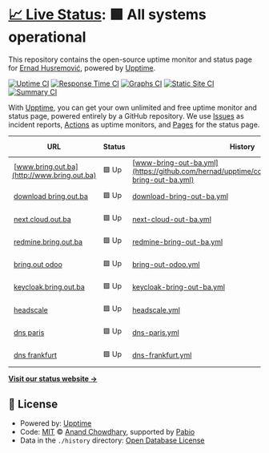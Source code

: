 # [📈 Live Status](https://hernad.github.io/upptime): <!--live status--> **🟩 All systems operational**

This repository contains the open-source uptime monitor and status page for [Ernad Husremović](https://www.linkedin.com/in/hernad), powered by [Upptime](https://github.com/upptime/upptime).

[![Uptime CI](https://github.com/hernad/upptime/workflows/Uptime%20CI/badge.svg)](https://github.com/hernad/upptime/actions?query=workflow%3A%22Uptime+CI%22)
[![Response Time CI](https://github.com/hernad/upptime/workflows/Response%20Time%20CI/badge.svg)](https://github.com/hernad/upptime/actions?query=workflow%3A%22Response+Time+CI%22)
[![Graphs CI](https://github.com/hernad/upptime/workflows/Graphs%20CI/badge.svg)](https://github.com/hernad/upptime/actions?query=workflow%3A%22Graphs+CI%22)
[![Static Site CI](https://github.com/hernad/upptime/workflows/Static%20Site%20CI/badge.svg)](https://github.com/hernad/upptime/actions?query=workflow%3A%22Static+Site+CI%22)
[![Summary CI](https://github.com/hernad/upptime/workflows/Summary%20CI/badge.svg)](https://github.com/hernad/upptime/actions?query=workflow%3A%22Summary+CI%22)

With [Upptime](https://upptime.js.org), you can get your own unlimited and free uptime monitor and status page, powered entirely by a GitHub repository. We use [Issues](https://github.com/hernad/upptime/issues) as incident reports, [Actions](https://github.com/hernad/upptime/actions) as uptime monitors, and [Pages](https://hernad.github.io/upptime) for the status page.

<!--start: status pages-->
<!-- This summary is generated by Upptime (https://github.com/upptime/upptime) -->
<!-- Do not edit this manually, your changes will be overwritten -->
<!-- prettier-ignore -->
| URL | Status | History | Response Time | Uptime |
| --- | ------ | ------- | ------------- | ------ |
| <img alt="" src="https://icons.duckduckgo.com/ip3/www.bring.out.ba.ico" height="13"> [www.bring.out.ba](http://www.bring.out.ba) | 🟩 Up | [www-bring-out-ba.yml](https://github.com/hernad/upptime/commits/HEAD/history/www-bring-out-ba.yml) | <details><summary><img alt="Response time graph" src="./graphs/www-bring-out-ba/response-time-week.png" height="20"> 1597ms</summary><br><a href="https://status.bring.out.ba/history/www-bring-out-ba"><img alt="Response time 1637" src="https://img.shields.io/endpoint?url=https%3A%2F%2Fraw.githubusercontent.com%2Fhernad%2Fupptime%2FHEAD%2Fapi%2Fwww-bring-out-ba%2Fresponse-time.json"></a><br><a href="https://status.bring.out.ba/history/www-bring-out-ba"><img alt="24-hour response time 1299" src="https://img.shields.io/endpoint?url=https%3A%2F%2Fraw.githubusercontent.com%2Fhernad%2Fupptime%2FHEAD%2Fapi%2Fwww-bring-out-ba%2Fresponse-time-day.json"></a><br><a href="https://status.bring.out.ba/history/www-bring-out-ba"><img alt="7-day response time 1597" src="https://img.shields.io/endpoint?url=https%3A%2F%2Fraw.githubusercontent.com%2Fhernad%2Fupptime%2FHEAD%2Fapi%2Fwww-bring-out-ba%2Fresponse-time-week.json"></a><br><a href="https://status.bring.out.ba/history/www-bring-out-ba"><img alt="30-day response time 1599" src="https://img.shields.io/endpoint?url=https%3A%2F%2Fraw.githubusercontent.com%2Fhernad%2Fupptime%2FHEAD%2Fapi%2Fwww-bring-out-ba%2Fresponse-time-month.json"></a><br><a href="https://status.bring.out.ba/history/www-bring-out-ba"><img alt="1-year response time 1637" src="https://img.shields.io/endpoint?url=https%3A%2F%2Fraw.githubusercontent.com%2Fhernad%2Fupptime%2FHEAD%2Fapi%2Fwww-bring-out-ba%2Fresponse-time-year.json"></a></details> | <details><summary><a href="https://status.bring.out.ba/history/www-bring-out-ba">100.00%</a></summary><a href="https://status.bring.out.ba/history/www-bring-out-ba"><img alt="All-time uptime 99.69%" src="https://img.shields.io/endpoint?url=https%3A%2F%2Fraw.githubusercontent.com%2Fhernad%2Fupptime%2FHEAD%2Fapi%2Fwww-bring-out-ba%2Fuptime.json"></a><br><a href="https://status.bring.out.ba/history/www-bring-out-ba"><img alt="24-hour uptime 100.00%" src="https://img.shields.io/endpoint?url=https%3A%2F%2Fraw.githubusercontent.com%2Fhernad%2Fupptime%2FHEAD%2Fapi%2Fwww-bring-out-ba%2Fuptime-day.json"></a><br><a href="https://status.bring.out.ba/history/www-bring-out-ba"><img alt="7-day uptime 100.00%" src="https://img.shields.io/endpoint?url=https%3A%2F%2Fraw.githubusercontent.com%2Fhernad%2Fupptime%2FHEAD%2Fapi%2Fwww-bring-out-ba%2Fuptime-week.json"></a><br><a href="https://status.bring.out.ba/history/www-bring-out-ba"><img alt="30-day uptime 99.89%" src="https://img.shields.io/endpoint?url=https%3A%2F%2Fraw.githubusercontent.com%2Fhernad%2Fupptime%2FHEAD%2Fapi%2Fwww-bring-out-ba%2Fuptime-month.json"></a><br><a href="https://status.bring.out.ba/history/www-bring-out-ba"><img alt="1-year uptime 99.69%" src="https://img.shields.io/endpoint?url=https%3A%2F%2Fraw.githubusercontent.com%2Fhernad%2Fupptime%2FHEAD%2Fapi%2Fwww-bring-out-ba%2Fuptime-year.json"></a></details>
| <img alt="" src="https://icons.duckduckgo.com/ip3/download.bring.out.ba.ico" height="13"> [download bring.out.ba](http://download.bring.out.ba/host.txt) | 🟩 Up | [download-bring-out-ba.yml](https://github.com/hernad/upptime/commits/HEAD/history/download-bring-out-ba.yml) | <details><summary><img alt="Response time graph" src="./graphs/download-bring-out-ba/response-time-week.png" height="20"> 573ms</summary><br><a href="https://status.bring.out.ba/history/download-bring-out-ba"><img alt="Response time 675" src="https://img.shields.io/endpoint?url=https%3A%2F%2Fraw.githubusercontent.com%2Fhernad%2Fupptime%2FHEAD%2Fapi%2Fdownload-bring-out-ba%2Fresponse-time.json"></a><br><a href="https://status.bring.out.ba/history/download-bring-out-ba"><img alt="24-hour response time 551" src="https://img.shields.io/endpoint?url=https%3A%2F%2Fraw.githubusercontent.com%2Fhernad%2Fupptime%2FHEAD%2Fapi%2Fdownload-bring-out-ba%2Fresponse-time-day.json"></a><br><a href="https://status.bring.out.ba/history/download-bring-out-ba"><img alt="7-day response time 573" src="https://img.shields.io/endpoint?url=https%3A%2F%2Fraw.githubusercontent.com%2Fhernad%2Fupptime%2FHEAD%2Fapi%2Fdownload-bring-out-ba%2Fresponse-time-week.json"></a><br><a href="https://status.bring.out.ba/history/download-bring-out-ba"><img alt="30-day response time 558" src="https://img.shields.io/endpoint?url=https%3A%2F%2Fraw.githubusercontent.com%2Fhernad%2Fupptime%2FHEAD%2Fapi%2Fdownload-bring-out-ba%2Fresponse-time-month.json"></a><br><a href="https://status.bring.out.ba/history/download-bring-out-ba"><img alt="1-year response time 675" src="https://img.shields.io/endpoint?url=https%3A%2F%2Fraw.githubusercontent.com%2Fhernad%2Fupptime%2FHEAD%2Fapi%2Fdownload-bring-out-ba%2Fresponse-time-year.json"></a></details> | <details><summary><a href="https://status.bring.out.ba/history/download-bring-out-ba">100.00%</a></summary><a href="https://status.bring.out.ba/history/download-bring-out-ba"><img alt="All-time uptime 99.69%" src="https://img.shields.io/endpoint?url=https%3A%2F%2Fraw.githubusercontent.com%2Fhernad%2Fupptime%2FHEAD%2Fapi%2Fdownload-bring-out-ba%2Fuptime.json"></a><br><a href="https://status.bring.out.ba/history/download-bring-out-ba"><img alt="24-hour uptime 100.00%" src="https://img.shields.io/endpoint?url=https%3A%2F%2Fraw.githubusercontent.com%2Fhernad%2Fupptime%2FHEAD%2Fapi%2Fdownload-bring-out-ba%2Fuptime-day.json"></a><br><a href="https://status.bring.out.ba/history/download-bring-out-ba"><img alt="7-day uptime 100.00%" src="https://img.shields.io/endpoint?url=https%3A%2F%2Fraw.githubusercontent.com%2Fhernad%2Fupptime%2FHEAD%2Fapi%2Fdownload-bring-out-ba%2Fuptime-week.json"></a><br><a href="https://status.bring.out.ba/history/download-bring-out-ba"><img alt="30-day uptime 99.89%" src="https://img.shields.io/endpoint?url=https%3A%2F%2Fraw.githubusercontent.com%2Fhernad%2Fupptime%2FHEAD%2Fapi%2Fdownload-bring-out-ba%2Fuptime-month.json"></a><br><a href="https://status.bring.out.ba/history/download-bring-out-ba"><img alt="1-year uptime 99.69%" src="https://img.shields.io/endpoint?url=https%3A%2F%2Fraw.githubusercontent.com%2Fhernad%2Fupptime%2FHEAD%2Fapi%2Fdownload-bring-out-ba%2Fuptime-year.json"></a></details>
| <img alt="" src="https://icons.duckduckgo.com/ip3/next.cloud.out.ba.ico" height="13"> [next.cloud.out.ba](https://next.cloud.out.ba/s/NPAyfsYPeStzDTN/download) | 🟩 Up | [next-cloud-out-ba.yml](https://github.com/hernad/upptime/commits/HEAD/history/next-cloud-out-ba.yml) | <details><summary><img alt="Response time graph" src="./graphs/next-cloud-out-ba/response-time-week.png" height="20"> 1998ms</summary><br><a href="https://status.bring.out.ba/history/next-cloud-out-ba"><img alt="Response time 1564" src="https://img.shields.io/endpoint?url=https%3A%2F%2Fraw.githubusercontent.com%2Fhernad%2Fupptime%2FHEAD%2Fapi%2Fnext-cloud-out-ba%2Fresponse-time.json"></a><br><a href="https://status.bring.out.ba/history/next-cloud-out-ba"><img alt="24-hour response time 1626" src="https://img.shields.io/endpoint?url=https%3A%2F%2Fraw.githubusercontent.com%2Fhernad%2Fupptime%2FHEAD%2Fapi%2Fnext-cloud-out-ba%2Fresponse-time-day.json"></a><br><a href="https://status.bring.out.ba/history/next-cloud-out-ba"><img alt="7-day response time 1998" src="https://img.shields.io/endpoint?url=https%3A%2F%2Fraw.githubusercontent.com%2Fhernad%2Fupptime%2FHEAD%2Fapi%2Fnext-cloud-out-ba%2Fresponse-time-week.json"></a><br><a href="https://status.bring.out.ba/history/next-cloud-out-ba"><img alt="30-day response time 1646" src="https://img.shields.io/endpoint?url=https%3A%2F%2Fraw.githubusercontent.com%2Fhernad%2Fupptime%2FHEAD%2Fapi%2Fnext-cloud-out-ba%2Fresponse-time-month.json"></a><br><a href="https://status.bring.out.ba/history/next-cloud-out-ba"><img alt="1-year response time 1564" src="https://img.shields.io/endpoint?url=https%3A%2F%2Fraw.githubusercontent.com%2Fhernad%2Fupptime%2FHEAD%2Fapi%2Fnext-cloud-out-ba%2Fresponse-time-year.json"></a></details> | <details><summary><a href="https://status.bring.out.ba/history/next-cloud-out-ba">100.00%</a></summary><a href="https://status.bring.out.ba/history/next-cloud-out-ba"><img alt="All-time uptime 99.67%" src="https://img.shields.io/endpoint?url=https%3A%2F%2Fraw.githubusercontent.com%2Fhernad%2Fupptime%2FHEAD%2Fapi%2Fnext-cloud-out-ba%2Fuptime.json"></a><br><a href="https://status.bring.out.ba/history/next-cloud-out-ba"><img alt="24-hour uptime 100.00%" src="https://img.shields.io/endpoint?url=https%3A%2F%2Fraw.githubusercontent.com%2Fhernad%2Fupptime%2FHEAD%2Fapi%2Fnext-cloud-out-ba%2Fuptime-day.json"></a><br><a href="https://status.bring.out.ba/history/next-cloud-out-ba"><img alt="7-day uptime 100.00%" src="https://img.shields.io/endpoint?url=https%3A%2F%2Fraw.githubusercontent.com%2Fhernad%2Fupptime%2FHEAD%2Fapi%2Fnext-cloud-out-ba%2Fuptime-week.json"></a><br><a href="https://status.bring.out.ba/history/next-cloud-out-ba"><img alt="30-day uptime 99.89%" src="https://img.shields.io/endpoint?url=https%3A%2F%2Fraw.githubusercontent.com%2Fhernad%2Fupptime%2FHEAD%2Fapi%2Fnext-cloud-out-ba%2Fuptime-month.json"></a><br><a href="https://status.bring.out.ba/history/next-cloud-out-ba"><img alt="1-year uptime 99.67%" src="https://img.shields.io/endpoint?url=https%3A%2F%2Fraw.githubusercontent.com%2Fhernad%2Fupptime%2FHEAD%2Fapi%2Fnext-cloud-out-ba%2Fuptime-year.json"></a></details>
| <img alt="" src="https://icons.duckduckgo.com/ip3/redmine.bring.out.ba.ico" height="13"> [redmine.bring.out.ba](https://redmine.bring.out.ba/) | 🟩 Up | [redmine-bring-out-ba.yml](https://github.com/hernad/upptime/commits/HEAD/history/redmine-bring-out-ba.yml) | <details><summary><img alt="Response time graph" src="./graphs/redmine-bring-out-ba/response-time-week.png" height="20"> 831ms</summary><br><a href="https://status.bring.out.ba/history/redmine-bring-out-ba"><img alt="Response time 830" src="https://img.shields.io/endpoint?url=https%3A%2F%2Fraw.githubusercontent.com%2Fhernad%2Fupptime%2FHEAD%2Fapi%2Fredmine-bring-out-ba%2Fresponse-time.json"></a><br><a href="https://status.bring.out.ba/history/redmine-bring-out-ba"><img alt="24-hour response time 762" src="https://img.shields.io/endpoint?url=https%3A%2F%2Fraw.githubusercontent.com%2Fhernad%2Fupptime%2FHEAD%2Fapi%2Fredmine-bring-out-ba%2Fresponse-time-day.json"></a><br><a href="https://status.bring.out.ba/history/redmine-bring-out-ba"><img alt="7-day response time 831" src="https://img.shields.io/endpoint?url=https%3A%2F%2Fraw.githubusercontent.com%2Fhernad%2Fupptime%2FHEAD%2Fapi%2Fredmine-bring-out-ba%2Fresponse-time-week.json"></a><br><a href="https://status.bring.out.ba/history/redmine-bring-out-ba"><img alt="30-day response time 765" src="https://img.shields.io/endpoint?url=https%3A%2F%2Fraw.githubusercontent.com%2Fhernad%2Fupptime%2FHEAD%2Fapi%2Fredmine-bring-out-ba%2Fresponse-time-month.json"></a><br><a href="https://status.bring.out.ba/history/redmine-bring-out-ba"><img alt="1-year response time 830" src="https://img.shields.io/endpoint?url=https%3A%2F%2Fraw.githubusercontent.com%2Fhernad%2Fupptime%2FHEAD%2Fapi%2Fredmine-bring-out-ba%2Fresponse-time-year.json"></a></details> | <details><summary><a href="https://status.bring.out.ba/history/redmine-bring-out-ba">100.00%</a></summary><a href="https://status.bring.out.ba/history/redmine-bring-out-ba"><img alt="All-time uptime 99.75%" src="https://img.shields.io/endpoint?url=https%3A%2F%2Fraw.githubusercontent.com%2Fhernad%2Fupptime%2FHEAD%2Fapi%2Fredmine-bring-out-ba%2Fuptime.json"></a><br><a href="https://status.bring.out.ba/history/redmine-bring-out-ba"><img alt="24-hour uptime 100.00%" src="https://img.shields.io/endpoint?url=https%3A%2F%2Fraw.githubusercontent.com%2Fhernad%2Fupptime%2FHEAD%2Fapi%2Fredmine-bring-out-ba%2Fuptime-day.json"></a><br><a href="https://status.bring.out.ba/history/redmine-bring-out-ba"><img alt="7-day uptime 100.00%" src="https://img.shields.io/endpoint?url=https%3A%2F%2Fraw.githubusercontent.com%2Fhernad%2Fupptime%2FHEAD%2Fapi%2Fredmine-bring-out-ba%2Fuptime-week.json"></a><br><a href="https://status.bring.out.ba/history/redmine-bring-out-ba"><img alt="30-day uptime 99.90%" src="https://img.shields.io/endpoint?url=https%3A%2F%2Fraw.githubusercontent.com%2Fhernad%2Fupptime%2FHEAD%2Fapi%2Fredmine-bring-out-ba%2Fuptime-month.json"></a><br><a href="https://status.bring.out.ba/history/redmine-bring-out-ba"><img alt="1-year uptime 99.75%" src="https://img.shields.io/endpoint?url=https%3A%2F%2Fraw.githubusercontent.com%2Fhernad%2Fupptime%2FHEAD%2Fapi%2Fredmine-bring-out-ba%2Fuptime-year.json"></a></details>
| <img alt="" src="https://icons.duckduckgo.com/ip3/bringout.odoo.cloud.out.ba.ico" height="13"> [bring.out odoo](https://bringout.odoo.cloud.out.ba/) | 🟩 Up | [bring-out-odoo.yml](https://github.com/hernad/upptime/commits/HEAD/history/bring-out-odoo.yml) | <details><summary><img alt="Response time graph" src="./graphs/bring-out-odoo/response-time-week.png" height="20"> 1337ms</summary><br><a href="https://status.bring.out.ba/history/bring-out-odoo"><img alt="Response time 1330" src="https://img.shields.io/endpoint?url=https%3A%2F%2Fraw.githubusercontent.com%2Fhernad%2Fupptime%2FHEAD%2Fapi%2Fbring-out-odoo%2Fresponse-time.json"></a><br><a href="https://status.bring.out.ba/history/bring-out-odoo"><img alt="24-hour response time 1224" src="https://img.shields.io/endpoint?url=https%3A%2F%2Fraw.githubusercontent.com%2Fhernad%2Fupptime%2FHEAD%2Fapi%2Fbring-out-odoo%2Fresponse-time-day.json"></a><br><a href="https://status.bring.out.ba/history/bring-out-odoo"><img alt="7-day response time 1337" src="https://img.shields.io/endpoint?url=https%3A%2F%2Fraw.githubusercontent.com%2Fhernad%2Fupptime%2FHEAD%2Fapi%2Fbring-out-odoo%2Fresponse-time-week.json"></a><br><a href="https://status.bring.out.ba/history/bring-out-odoo"><img alt="30-day response time 1336" src="https://img.shields.io/endpoint?url=https%3A%2F%2Fraw.githubusercontent.com%2Fhernad%2Fupptime%2FHEAD%2Fapi%2Fbring-out-odoo%2Fresponse-time-month.json"></a><br><a href="https://status.bring.out.ba/history/bring-out-odoo"><img alt="1-year response time 1330" src="https://img.shields.io/endpoint?url=https%3A%2F%2Fraw.githubusercontent.com%2Fhernad%2Fupptime%2FHEAD%2Fapi%2Fbring-out-odoo%2Fresponse-time-year.json"></a></details> | <details><summary><a href="https://status.bring.out.ba/history/bring-out-odoo">100.00%</a></summary><a href="https://status.bring.out.ba/history/bring-out-odoo"><img alt="All-time uptime 99.73%" src="https://img.shields.io/endpoint?url=https%3A%2F%2Fraw.githubusercontent.com%2Fhernad%2Fupptime%2FHEAD%2Fapi%2Fbring-out-odoo%2Fuptime.json"></a><br><a href="https://status.bring.out.ba/history/bring-out-odoo"><img alt="24-hour uptime 100.00%" src="https://img.shields.io/endpoint?url=https%3A%2F%2Fraw.githubusercontent.com%2Fhernad%2Fupptime%2FHEAD%2Fapi%2Fbring-out-odoo%2Fuptime-day.json"></a><br><a href="https://status.bring.out.ba/history/bring-out-odoo"><img alt="7-day uptime 100.00%" src="https://img.shields.io/endpoint?url=https%3A%2F%2Fraw.githubusercontent.com%2Fhernad%2Fupptime%2FHEAD%2Fapi%2Fbring-out-odoo%2Fuptime-week.json"></a><br><a href="https://status.bring.out.ba/history/bring-out-odoo"><img alt="30-day uptime 99.90%" src="https://img.shields.io/endpoint?url=https%3A%2F%2Fraw.githubusercontent.com%2Fhernad%2Fupptime%2FHEAD%2Fapi%2Fbring-out-odoo%2Fuptime-month.json"></a><br><a href="https://status.bring.out.ba/history/bring-out-odoo"><img alt="1-year uptime 99.73%" src="https://img.shields.io/endpoint?url=https%3A%2F%2Fraw.githubusercontent.com%2Fhernad%2Fupptime%2FHEAD%2Fapi%2Fbring-out-odoo%2Fuptime-year.json"></a></details>
| <img alt="" src="https://icons.duckduckgo.com/ip3/keycloak.cloud.out.ba.ico" height="13"> [keycloak.bring.out.ba](https://keycloak.cloud.out.ba/) | 🟩 Up | [keycloak-bring-out-ba.yml](https://github.com/hernad/upptime/commits/HEAD/history/keycloak-bring-out-ba.yml) | <details><summary><img alt="Response time graph" src="./graphs/keycloak-bring-out-ba/response-time-week.png" height="20"> 1304ms</summary><br><a href="https://status.bring.out.ba/history/keycloak-bring-out-ba"><img alt="Response time 1256" src="https://img.shields.io/endpoint?url=https%3A%2F%2Fraw.githubusercontent.com%2Fhernad%2Fupptime%2FHEAD%2Fapi%2Fkeycloak-bring-out-ba%2Fresponse-time.json"></a><br><a href="https://status.bring.out.ba/history/keycloak-bring-out-ba"><img alt="24-hour response time 1165" src="https://img.shields.io/endpoint?url=https%3A%2F%2Fraw.githubusercontent.com%2Fhernad%2Fupptime%2FHEAD%2Fapi%2Fkeycloak-bring-out-ba%2Fresponse-time-day.json"></a><br><a href="https://status.bring.out.ba/history/keycloak-bring-out-ba"><img alt="7-day response time 1304" src="https://img.shields.io/endpoint?url=https%3A%2F%2Fraw.githubusercontent.com%2Fhernad%2Fupptime%2FHEAD%2Fapi%2Fkeycloak-bring-out-ba%2Fresponse-time-week.json"></a><br><a href="https://status.bring.out.ba/history/keycloak-bring-out-ba"><img alt="30-day response time 1286" src="https://img.shields.io/endpoint?url=https%3A%2F%2Fraw.githubusercontent.com%2Fhernad%2Fupptime%2FHEAD%2Fapi%2Fkeycloak-bring-out-ba%2Fresponse-time-month.json"></a><br><a href="https://status.bring.out.ba/history/keycloak-bring-out-ba"><img alt="1-year response time 1256" src="https://img.shields.io/endpoint?url=https%3A%2F%2Fraw.githubusercontent.com%2Fhernad%2Fupptime%2FHEAD%2Fapi%2Fkeycloak-bring-out-ba%2Fresponse-time-year.json"></a></details> | <details><summary><a href="https://status.bring.out.ba/history/keycloak-bring-out-ba">100.00%</a></summary><a href="https://status.bring.out.ba/history/keycloak-bring-out-ba"><img alt="All-time uptime 99.73%" src="https://img.shields.io/endpoint?url=https%3A%2F%2Fraw.githubusercontent.com%2Fhernad%2Fupptime%2FHEAD%2Fapi%2Fkeycloak-bring-out-ba%2Fuptime.json"></a><br><a href="https://status.bring.out.ba/history/keycloak-bring-out-ba"><img alt="24-hour uptime 100.00%" src="https://img.shields.io/endpoint?url=https%3A%2F%2Fraw.githubusercontent.com%2Fhernad%2Fupptime%2FHEAD%2Fapi%2Fkeycloak-bring-out-ba%2Fuptime-day.json"></a><br><a href="https://status.bring.out.ba/history/keycloak-bring-out-ba"><img alt="7-day uptime 100.00%" src="https://img.shields.io/endpoint?url=https%3A%2F%2Fraw.githubusercontent.com%2Fhernad%2Fupptime%2FHEAD%2Fapi%2Fkeycloak-bring-out-ba%2Fuptime-week.json"></a><br><a href="https://status.bring.out.ba/history/keycloak-bring-out-ba"><img alt="30-day uptime 99.90%" src="https://img.shields.io/endpoint?url=https%3A%2F%2Fraw.githubusercontent.com%2Fhernad%2Fupptime%2FHEAD%2Fapi%2Fkeycloak-bring-out-ba%2Fuptime-month.json"></a><br><a href="https://status.bring.out.ba/history/keycloak-bring-out-ba"><img alt="1-year uptime 99.73%" src="https://img.shields.io/endpoint?url=https%3A%2F%2Fraw.githubusercontent.com%2Fhernad%2Fupptime%2FHEAD%2Fapi%2Fkeycloak-bring-out-ba%2Fuptime-year.json"></a></details>
| <img alt="" src="https://icons.duckduckgo.com/ip3/headscale.out.ba.ico" height="13"> [headscale](https://headscale.out.ba/register/nodekey:aff680ab34bbd3bfcb3b076910d0543eeea1234f53dd0464a423c8f056e1cf99) | 🟩 Up | [headscale.yml](https://github.com/hernad/upptime/commits/HEAD/history/headscale.yml) | <details><summary><img alt="Response time graph" src="./graphs/headscale/response-time-week.png" height="20"> 860ms</summary><br><a href="https://status.bring.out.ba/history/headscale"><img alt="Response time 870" src="https://img.shields.io/endpoint?url=https%3A%2F%2Fraw.githubusercontent.com%2Fhernad%2Fupptime%2FHEAD%2Fapi%2Fheadscale%2Fresponse-time.json"></a><br><a href="https://status.bring.out.ba/history/headscale"><img alt="24-hour response time 824" src="https://img.shields.io/endpoint?url=https%3A%2F%2Fraw.githubusercontent.com%2Fhernad%2Fupptime%2FHEAD%2Fapi%2Fheadscale%2Fresponse-time-day.json"></a><br><a href="https://status.bring.out.ba/history/headscale"><img alt="7-day response time 860" src="https://img.shields.io/endpoint?url=https%3A%2F%2Fraw.githubusercontent.com%2Fhernad%2Fupptime%2FHEAD%2Fapi%2Fheadscale%2Fresponse-time-week.json"></a><br><a href="https://status.bring.out.ba/history/headscale"><img alt="30-day response time 852" src="https://img.shields.io/endpoint?url=https%3A%2F%2Fraw.githubusercontent.com%2Fhernad%2Fupptime%2FHEAD%2Fapi%2Fheadscale%2Fresponse-time-month.json"></a><br><a href="https://status.bring.out.ba/history/headscale"><img alt="1-year response time 870" src="https://img.shields.io/endpoint?url=https%3A%2F%2Fraw.githubusercontent.com%2Fhernad%2Fupptime%2FHEAD%2Fapi%2Fheadscale%2Fresponse-time-year.json"></a></details> | <details><summary><a href="https://status.bring.out.ba/history/headscale">99.13%</a></summary><a href="https://status.bring.out.ba/history/headscale"><img alt="All-time uptime 98.49%" src="https://img.shields.io/endpoint?url=https%3A%2F%2Fraw.githubusercontent.com%2Fhernad%2Fupptime%2FHEAD%2Fapi%2Fheadscale%2Fuptime.json"></a><br><a href="https://status.bring.out.ba/history/headscale"><img alt="24-hour uptime 100.00%" src="https://img.shields.io/endpoint?url=https%3A%2F%2Fraw.githubusercontent.com%2Fhernad%2Fupptime%2FHEAD%2Fapi%2Fheadscale%2Fuptime-day.json"></a><br><a href="https://status.bring.out.ba/history/headscale"><img alt="7-day uptime 99.13%" src="https://img.shields.io/endpoint?url=https%3A%2F%2Fraw.githubusercontent.com%2Fhernad%2Fupptime%2FHEAD%2Fapi%2Fheadscale%2Fuptime-week.json"></a><br><a href="https://status.bring.out.ba/history/headscale"><img alt="30-day uptime 97.82%" src="https://img.shields.io/endpoint?url=https%3A%2F%2Fraw.githubusercontent.com%2Fhernad%2Fupptime%2FHEAD%2Fapi%2Fheadscale%2Fuptime-month.json"></a><br><a href="https://status.bring.out.ba/history/headscale"><img alt="1-year uptime 98.49%" src="https://img.shields.io/endpoint?url=https%3A%2F%2Fraw.githubusercontent.com%2Fhernad%2Fupptime%2FHEAD%2Fapi%2Fheadscale%2Fuptime-year.json"></a></details>
| <img alt="" src="https://icons.duckduckgo.com/ip3/null.ico" height="13"> [dns paris](pub3.out.ba) | 🟩 Up | [dns-paris.yml](https://github.com/hernad/upptime/commits/HEAD/history/dns-paris.yml) | <details><summary><img alt="Response time graph" src="./graphs/dns-paris/response-time-week.png" height="20"> 120ms</summary><br><a href="https://status.bring.out.ba/history/dns-paris"><img alt="Response time 115" src="https://img.shields.io/endpoint?url=https%3A%2F%2Fraw.githubusercontent.com%2Fhernad%2Fupptime%2FHEAD%2Fapi%2Fdns-paris%2Fresponse-time.json"></a><br><a href="https://status.bring.out.ba/history/dns-paris"><img alt="24-hour response time 108" src="https://img.shields.io/endpoint?url=https%3A%2F%2Fraw.githubusercontent.com%2Fhernad%2Fupptime%2FHEAD%2Fapi%2Fdns-paris%2Fresponse-time-day.json"></a><br><a href="https://status.bring.out.ba/history/dns-paris"><img alt="7-day response time 120" src="https://img.shields.io/endpoint?url=https%3A%2F%2Fraw.githubusercontent.com%2Fhernad%2Fupptime%2FHEAD%2Fapi%2Fdns-paris%2Fresponse-time-week.json"></a><br><a href="https://status.bring.out.ba/history/dns-paris"><img alt="30-day response time 118" src="https://img.shields.io/endpoint?url=https%3A%2F%2Fraw.githubusercontent.com%2Fhernad%2Fupptime%2FHEAD%2Fapi%2Fdns-paris%2Fresponse-time-month.json"></a><br><a href="https://status.bring.out.ba/history/dns-paris"><img alt="1-year response time 115" src="https://img.shields.io/endpoint?url=https%3A%2F%2Fraw.githubusercontent.com%2Fhernad%2Fupptime%2FHEAD%2Fapi%2Fdns-paris%2Fresponse-time-year.json"></a></details> | <details><summary><a href="https://status.bring.out.ba/history/dns-paris">100.00%</a></summary><a href="https://status.bring.out.ba/history/dns-paris"><img alt="All-time uptime 100.00%" src="https://img.shields.io/endpoint?url=https%3A%2F%2Fraw.githubusercontent.com%2Fhernad%2Fupptime%2FHEAD%2Fapi%2Fdns-paris%2Fuptime.json"></a><br><a href="https://status.bring.out.ba/history/dns-paris"><img alt="24-hour uptime 100.00%" src="https://img.shields.io/endpoint?url=https%3A%2F%2Fraw.githubusercontent.com%2Fhernad%2Fupptime%2FHEAD%2Fapi%2Fdns-paris%2Fuptime-day.json"></a><br><a href="https://status.bring.out.ba/history/dns-paris"><img alt="7-day uptime 100.00%" src="https://img.shields.io/endpoint?url=https%3A%2F%2Fraw.githubusercontent.com%2Fhernad%2Fupptime%2FHEAD%2Fapi%2Fdns-paris%2Fuptime-week.json"></a><br><a href="https://status.bring.out.ba/history/dns-paris"><img alt="30-day uptime 100.00%" src="https://img.shields.io/endpoint?url=https%3A%2F%2Fraw.githubusercontent.com%2Fhernad%2Fupptime%2FHEAD%2Fapi%2Fdns-paris%2Fuptime-month.json"></a><br><a href="https://status.bring.out.ba/history/dns-paris"><img alt="1-year uptime 100.00%" src="https://img.shields.io/endpoint?url=https%3A%2F%2Fraw.githubusercontent.com%2Fhernad%2Fupptime%2FHEAD%2Fapi%2Fdns-paris%2Fuptime-year.json"></a></details>
| <img alt="" src="https://icons.duckduckgo.com/ip3/null.ico" height="13"> [dns frankfurt](pub1.out.ba) | 🟩 Up | [dns-frankfurt.yml](https://github.com/hernad/upptime/commits/HEAD/history/dns-frankfurt.yml) | <details><summary><img alt="Response time graph" src="./graphs/dns-frankfurt/response-time-week.png" height="20"> 125ms</summary><br><a href="https://status.bring.out.ba/history/dns-frankfurt"><img alt="Response time 123" src="https://img.shields.io/endpoint?url=https%3A%2F%2Fraw.githubusercontent.com%2Fhernad%2Fupptime%2FHEAD%2Fapi%2Fdns-frankfurt%2Fresponse-time.json"></a><br><a href="https://status.bring.out.ba/history/dns-frankfurt"><img alt="24-hour response time 114" src="https://img.shields.io/endpoint?url=https%3A%2F%2Fraw.githubusercontent.com%2Fhernad%2Fupptime%2FHEAD%2Fapi%2Fdns-frankfurt%2Fresponse-time-day.json"></a><br><a href="https://status.bring.out.ba/history/dns-frankfurt"><img alt="7-day response time 125" src="https://img.shields.io/endpoint?url=https%3A%2F%2Fraw.githubusercontent.com%2Fhernad%2Fupptime%2FHEAD%2Fapi%2Fdns-frankfurt%2Fresponse-time-week.json"></a><br><a href="https://status.bring.out.ba/history/dns-frankfurt"><img alt="30-day response time 125" src="https://img.shields.io/endpoint?url=https%3A%2F%2Fraw.githubusercontent.com%2Fhernad%2Fupptime%2FHEAD%2Fapi%2Fdns-frankfurt%2Fresponse-time-month.json"></a><br><a href="https://status.bring.out.ba/history/dns-frankfurt"><img alt="1-year response time 123" src="https://img.shields.io/endpoint?url=https%3A%2F%2Fraw.githubusercontent.com%2Fhernad%2Fupptime%2FHEAD%2Fapi%2Fdns-frankfurt%2Fresponse-time-year.json"></a></details> | <details><summary><a href="https://status.bring.out.ba/history/dns-frankfurt">100.00%</a></summary><a href="https://status.bring.out.ba/history/dns-frankfurt"><img alt="All-time uptime 100.00%" src="https://img.shields.io/endpoint?url=https%3A%2F%2Fraw.githubusercontent.com%2Fhernad%2Fupptime%2FHEAD%2Fapi%2Fdns-frankfurt%2Fuptime.json"></a><br><a href="https://status.bring.out.ba/history/dns-frankfurt"><img alt="24-hour uptime 100.00%" src="https://img.shields.io/endpoint?url=https%3A%2F%2Fraw.githubusercontent.com%2Fhernad%2Fupptime%2FHEAD%2Fapi%2Fdns-frankfurt%2Fuptime-day.json"></a><br><a href="https://status.bring.out.ba/history/dns-frankfurt"><img alt="7-day uptime 100.00%" src="https://img.shields.io/endpoint?url=https%3A%2F%2Fraw.githubusercontent.com%2Fhernad%2Fupptime%2FHEAD%2Fapi%2Fdns-frankfurt%2Fuptime-week.json"></a><br><a href="https://status.bring.out.ba/history/dns-frankfurt"><img alt="30-day uptime 100.00%" src="https://img.shields.io/endpoint?url=https%3A%2F%2Fraw.githubusercontent.com%2Fhernad%2Fupptime%2FHEAD%2Fapi%2Fdns-frankfurt%2Fuptime-month.json"></a><br><a href="https://status.bring.out.ba/history/dns-frankfurt"><img alt="1-year uptime 100.00%" src="https://img.shields.io/endpoint?url=https%3A%2F%2Fraw.githubusercontent.com%2Fhernad%2Fupptime%2FHEAD%2Fapi%2Fdns-frankfurt%2Fuptime-year.json"></a></details>

<!--end: status pages-->

[**Visit our status website →**](https://hernad.github.io/upptime)

## 📄 License

- Powered by: [Upptime](https://github.com/upptime/upptime)
- Code: [MIT](./LICENSE) © [Anand Chowdhary](https://anandchowdhary.com), supported by [Pabio](https://pabio.com)
- Data in the `./history` directory: [Open Database License](https://opendatacommons.org/licenses/odbl/1-0/)
